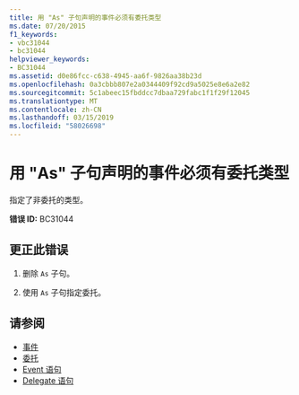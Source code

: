 ```yaml
---
title: 用 "As" 子句声明的事件必须有委托类型
ms.date: 07/20/2015
f1_keywords:
- vbc31044
- bc31044
helpviewer_keywords:
- BC31044
ms.assetid: d0e86fcc-c638-4945-aa6f-9826aa38b23d
ms.openlocfilehash: 0a3cbbb807e2a0344409f92cd9a5025e8e6a2e82
ms.sourcegitcommit: 5c1abeec15fbddcc7dbaa729fabc1f1f29f12045
ms.translationtype: MT
ms.contentlocale: zh-CN
ms.lasthandoff: 03/15/2019
ms.locfileid: "58026698"
---
```

# <a name="events-declared-with-an-as-clause-must-have-a-delegate-type"></a>用 "As" 子句声明的事件必须有委托类型
指定了非委托的类型。  
  
 **错误 ID:** BC31044  
  
## <a name="to-correct-this-error"></a>更正此错误  
  
1.  删除 `As` 子句。  
  
2.  使用 `As` 子句指定委托。  
  
## <a name="see-also"></a>请参阅

- [事件](../../visual-basic/programming-guide/language-features/events/index.md)
- [委托](../../visual-basic/programming-guide/language-features/delegates/index.md)
- [Event 语句](../../visual-basic/language-reference/statements/event-statement.md)
- [Delegate 语句](../../visual-basic/language-reference/statements/delegate-statement.md)
